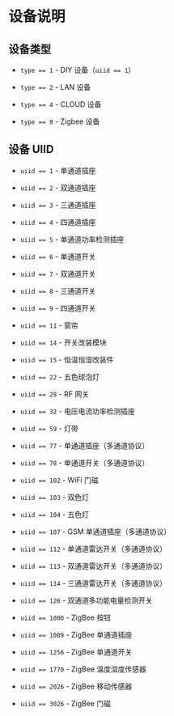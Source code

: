 # 设备说明

## 设备类型

* `type == 1` - DIY 设备（`uiid == 1`）

* `type == 2` - LAN 设备

* `type == 4` - CLOUD 设备

* `type == 8` - Zigbee 设备

## 设备 UIID

* `uiid == 1` - 单通道插座

* `uiid == 2` - 双通道插座

* `uiid == 3` - 三通道插座

* `uiid == 4` - 四通道插座

* `uiid == 5` - 单通道功率检测插座

* `uiid == 6` - 单通道开关

* `uiid == 7` - 双通道开关

* `uiid == 8` - 三通道开关

* `uiid == 9` - 四通道开关

* `uiid == 11` - 窗帘

* `uiid == 14` - 开关改装模块

* `uiid == 15` - 恒温恒湿改装件

* `uiid == 22` - 五色球泡灯

* `uiid == 28` - RF 网关

* `uiid == 32` - 电压电流功率检测插座

* `uiid == 59` - 灯带

* `uiid == 77` - 单通道插座（多通道协议）

* `uiid == 78` - 单通道开关（多通道协议）

* `uiid == 102` - WiFi 门磁

* `uiid == 103` - 双色灯

* `uiid == 104` - 五色灯

* `uiid == 107` - GSM 单通道插座（多通道协议）

* `uiid == 112` - 单通道雷达开关（多通道协议）

* `uiid == 113` - 双通道雷达开关（多通道协议）

* `uiid == 114` - 三通道雷达开关（多通道协议）

* `uiid == 126` - 双通道多功能电量检测开关

* `uiid == 1000` - ZigBee 按钮

* `uiid == 1009` - ZigBee 单通道插座

* `uiid == 1256` - ZigBee 单通道开关

* `uiid == 1770` - ZigBee 温度湿度传感器

* `uiid == 2026` - ZigBee 移动传感器

* `uiid == 3026` - ZigBee 门磁
